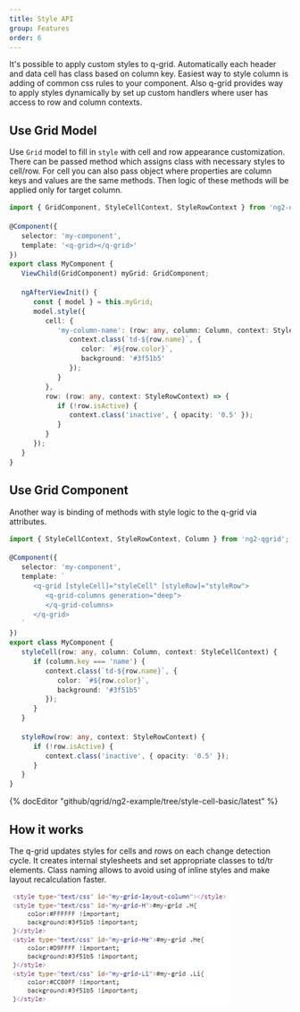 ```yaml
---
title: Style API
group: Features
order: 6
---
```


It's possible to apply custom styles to q-grid. Automatically each header and data cell has class based on column key. Easiest way to style column is adding of common css rules to your component.
Also q-grid provides way to apply styles dynamically by set up custom handlers where user has access to row and column contexts.

## Use Grid Model

Use `Grid` model to fill in `style` with cell and row appearance customization. There can be passed method which assigns class with necessary styles to cell/row. For cell you can also pass object where properties are column keys and values are the same methods. Then logic of these methods will be applied only for target column.

```typescript
import { GridComponent, StyleCellContext, StyleRowContext } from 'ng2-qgrid';

@Component({
   selector: 'my-component',
   template: '<q-grid></q-grid>'
})
export class MyComponent {
   ViewChild(GridComponent) myGrid: GridComponent;

   ngAfterViewInit() {
      const { model } = this.myGrid;
      model.style({
         cell: {
            'my-column-name': (row: any, column: Column, context: StyleCellContext) => {
               context.class(`td-${row.name}`, {
                  color: `#${row.color}`,
                  background: '#3f51b5'
               });
            }
         },
         row: (row: any, context: StyleRowContext) => {
            if (!row.isActive) {
               context.class('inactive', { opacity: '0.5' });
            }
         }
      });
   }
}
```

## Use Grid Component

Another way is binding of methods with style logic to the q-grid via attributes.

```typescript
import { StyleCellContext, StyleRowContext, Column } from 'ng2-qgrid';

@Component({
   selector: 'my-component',
   template: `
      <q-grid [styleCell]="styleCell" [styleRow]="styleRow">
         <q-grid-columns generation="deep">
         </q-grid-columns>
      </q-grid>
   `
})
export class MyComponent {
   styleCell(row: any, column: Column, context: StyleCellContext) {
      if (column.key === 'name') {
         context.class(`td-${row.name}`, {
            color: `#${row.color}`,
            background: '#3f51b5'
         });
      }
   }

   styleRow(row: any, context: StyleRowContext) {
      if (!row.isActive) {
         context.class('inactive', { opacity: '0.5' });
      }
   }
}
```

{% docEditor "github/qgrid/ng2-example/tree/style-cell-basic/latest" %}

## How it works

The q-grid updates styles for cells and rows on each change detection cycle. It creates internal stylesheets and set appropriate classes to td/tr elements. Class naming allows to avoid using of inline styles and make layout recalculation faster.

<img src="assets/style-api-html.png" type="image/png" />
